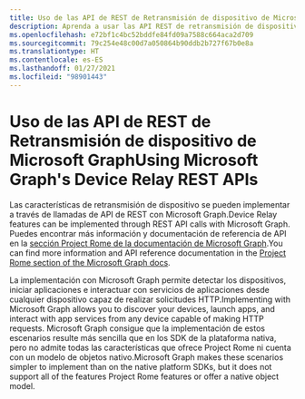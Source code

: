 ```yaml
---
title: Uso de las API de REST de Retransmisión de dispositivo de Microsoft Graph
description: Aprenda a usar las API REST de retransmisión de dispositivos de Microsoft Graph para detectar sus dispositivos, iniciar aplicaciones e interactuar con App Services.
ms.openlocfilehash: e72bf1c4bc52bddfe84fd09a7588c664aca2d709
ms.sourcegitcommit: 79c254e48c00d7a050864b90ddb2b727f67b0e8a
ms.translationtype: HT
ms.contentlocale: es-ES
ms.lasthandoff: 01/27/2021
ms.locfileid: "98901443"
---
```

# <a name="using-microsoft-graphs-device-relay-rest-apis"></a><span data-ttu-id="b36ff-103">Uso de las API de REST de Retransmisión de dispositivo de Microsoft Graph</span><span class="sxs-lookup"><span data-stu-id="b36ff-103">Using Microsoft Graph's Device Relay REST APIs</span></span>

<span data-ttu-id="b36ff-104">Las características de retransmisión de dispositivo se pueden implementar a través de llamadas de API de REST con Microsoft Graph.</span><span class="sxs-lookup"><span data-stu-id="b36ff-104">Device Relay features can be implemented through REST API calls with Microsoft Graph.</span></span> <span data-ttu-id="b36ff-105">Puedes encontrar más información y documentación de referencia de API en la [sección Project Rome de la documentación de Microsoft Graph](/graph/api/resources/project-rome-overview#devices).</span><span class="sxs-lookup"><span data-stu-id="b36ff-105">You can find more information and API reference documentation in the [Project Rome section of the Microsoft Graph docs](/graph/api/resources/project-rome-overview#devices).</span></span>

<span data-ttu-id="b36ff-106">La implementación con Microsoft Graph permite detectar los dispositivos, iniciar aplicaciones e interactuar con servicios de aplicaciones desde cualquier dispositivo capaz de realizar solicitudes HTTP.</span><span class="sxs-lookup"><span data-stu-id="b36ff-106">Implementing with Microsoft Graph allows you to discover your devices, launch apps, and interact with app services from any device capable of making HTTP requests.</span></span> <span data-ttu-id="b36ff-107">Microsoft Graph consigue que la implementación de estos escenarios resulte más sencilla que en los SDK de la plataforma nativa, pero no admite todas las características que ofrece Project Rome ni cuenta con un modelo de objetos nativo.</span><span class="sxs-lookup"><span data-stu-id="b36ff-107">Microsoft Graph makes these scenarios simpler to implement than on the native platform SDKs, but it does not support all of the features Project Rome features or offer a native object model.</span></span>